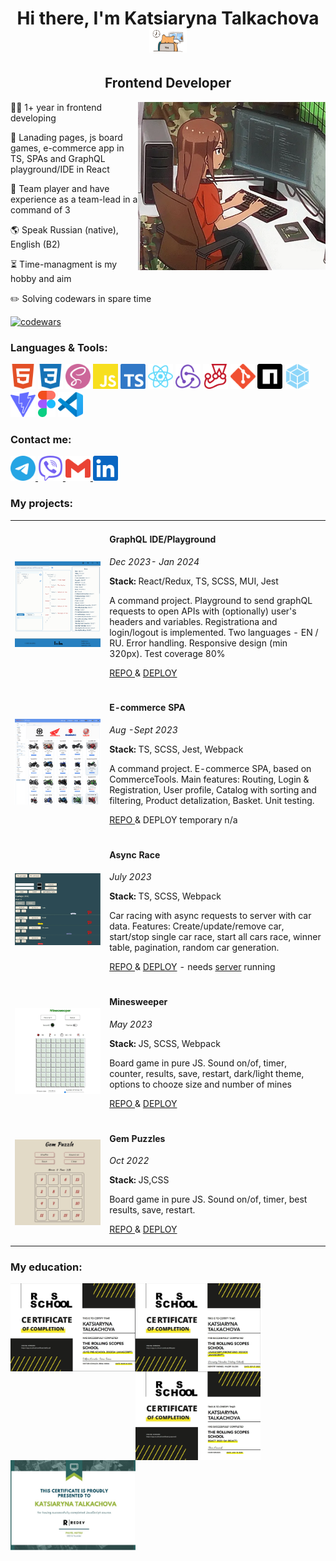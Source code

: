 <h1 align="center">Hi there, I'm <b>Katsiaryna Talkachova</b> 
  <img src="assets/h1gif1.gif" alt='hello' width="60"/>   
</h1>
<h2 align="center">Frontend Developer</h3>

<img src="assets/girl.webp" alt="girl" width="300" align="right">

 👩‍💻 1+ year in frontend developing
 
 📜 Lanading pages, js board games, e-commerce app in TS, SPAs and GraphQL playground/IDE in React
 
 🤝 Team player and have experience as a team-lead in a command of 3 
 
 🌎 Speak Russian (native), English (B2) 
 
  ⏳ Time-managment is my hobby and aim
  
 ✏️ Solving codewars in spare time
 
 [![codewars](https://www.codewars.com/users/kotsiaryna/badges/small)](https://www.codewars.com/users/kotsiaryna)  

<h3>Languages & Tools: </h3>
<div>
  <img src='assets/html5.svg' alt='HTML5' width='40' margin='50px'>
  <img src='assets/css3.svg' alt='CSS3' width='40'>
  <img src='assets/sass.svg' alt='SASS' width='40'>
  <img src='assets/javascript.svg' alt='JS' width='40'>
  <img src='assets/typescript.svg' alt='TS' width='40'>
  <img src='assets/react.svg' alt='react' width='40'>
  <img src='assets/redux.svg' alt='REDUX' width='40'>
   <img src='assets/jest.svg' alt='Jest' width='40'>
  <img src='assets/git.svg' alt='GIT' width='40'>
  <img src='assets/npm.svg' alt='npm' width='40'>
  <img src='assets/webpack.svg' alt='webpack' width='40'>
  <img src='assets/vite.svg' alt='Vite' width='40'>  
  <img src='assets/figma.svg' alt='Figma' width='28'>  
  <img src='assets/VSCode.svg' alt='CODE' width='40'> 
</div>


<h3> Contact me: </h3> 
<div>
 <a href="https://t.me/katrin_awsm" target="_blank">
    <img alt="TG" src="assets/telegram.svg" width="40" />
  </a>
 <a href="viber://chat?number=%2B375297938298" target="_blank">
    <img alt="Viber" src="assets/viber.svg" width="40" />
  </a>
  <a href="mailto:katsiaryna.n@gmail.com" target="_blank">
    <img alt="GMail" src="assets/gmail.svg" width="40" />
  </a>
  <a href="https://www.linkedin.com/in/katsiarynatalkachova" target="_blank">
    <img alt="LI" src="assets/linkedin.svg" width="40" />
  </a>
 </div>
 
 <h3> My projects: </h3> 

 <table>
   <tbody>
   <tr>
    <td width="30%">
    <img src="assets/graphiql.png" alt="graphiql"  width="300" align="center" > 
    </td>
    <td>
  <h4> GraphQL IDE/Playground </h4>
      
  <i> Dec 2023- Jan 2024</i>
   
   **Stack:** React/Redux, TS, SCSS, MUI, Jest 

  A command project. Playground to send graphQL  requests to open APIs with (optionally) user's headers and variables. Registrationa and login/logout is implemented. Two languages - EN / RU. Error handling. Responsive design (min 320px). Test coverage 80%
  
  <a href="https://github.com/kotsiaryna/graphiql-app">REPO </a> <span> &  </span> <a href="https://react-rangers.netlify.app/">DEPLOY</a>
  </td>
 </tr>
  <tr>
  <td width="30%"> 
  <img src="assets/ecommerce.png" alt="e-commerce" width="300" align="center" >
  </td>
  <td>
 <h4>E-commerce SPA</h4>
    
 <i> Aug -Sept 2023</i>
    
 **Stack:** TS, SCSS, Jest, Webpack 
 
   A command project. E-commerce SPA, based on CommerceTools. Main features: Routing, Login & Registration, User profile, Catalog with sorting and filtering, Product detalization, Basket. Unit testing. 
 
  <a href="https://github.com/Greys73/eCommerce-Application">REPO </a> <span> &  </span> DEPLOY temporary n/a
</td>
</tr>
 <tr>
   <td width="30%"> 
  <img src="assets/race.jpg" alt="race" width="300" align="center" >
  </td>
 <td>
 <h4> Async Race </h4> 
   
 <i> July 2023</i>

  **Stack:** TS, SCSS, Webpack 
 
  Car racing with async requests to server with car data. Features: Create/update/remove car, start/stop single car race, start all cars race, winner table, pagination, random car generation.

  <a href="https://github.com/kotsiaryna/RSSchool_2023/tree/race"> REPO </a> <span> &  </span> <a href="https://kotsiaryna.github.io/RSSchool_2023/async-race/">DEPLOY</a> - needs <a href="https://github.com/kotsiaryna/async-race-api">server</a> running
 </td>
 </tr>
  <tr>
  <td width="30%">  
   <img src="assets/minesweeper.jpg" alt="minesweeper" width="300" align="center" >

  </td>
  <td>
<h4> Minesweeper </h4>
    
<i> May 2023</i>

  **Stack:** JS, SCSS, Webpack 
 
   Board game in pure JS. Sound on/of, timer, counter, results, save, restart, dark/light theme, options to chooze size and number of mines

  <a href="https://github.com/kotsiaryna/RSSchool_2023/tree/minesweeper"> REPO </a> <span> &  </span> <a href="https://kotsiaryna.github.io/RSSchool_2023/minesweeper/">DEPLOY</a>
 </td>
</tr>
 <tr>
 <td width="30%"> 
<img src="assets/gemPuzle.jpg" alt="gemPuzzle" width="300" align="center" >
 </td>
  <td>
 <h4> Gem Puzzles </h4>
    
 <i> Oct 2022</i>

  **Stack:** JS,CSS 

 Board game in pure JS. Sound on/of, timer, best results, save, restart. 
 
  <a href="https://github.com/kotsiaryna/GemPuzzle/tree/puzzle"> REPO </a> & <a href="https://kotsiaryna.github.io/GemPuzzle/puzzle/">DEPLOY</a>
</td>
 </tr>
</tbody>
</table>

  <h3> My education: </h3> 

  <img src="assets/JS0.jpg" alt="RSSchool_stage0"  width="200" align="left" >  <img src="assets/Stage2.jpg" alt="RSSchool_stage2"  width="200" align="left" >   <img src="assets/ReactRSS.jpg" alt="RSSchool_react"  width="200" align="left" > 
  <img src="assets/JSRedev.jpg" alt="REDEV"  width="200" align="left" > 



 

